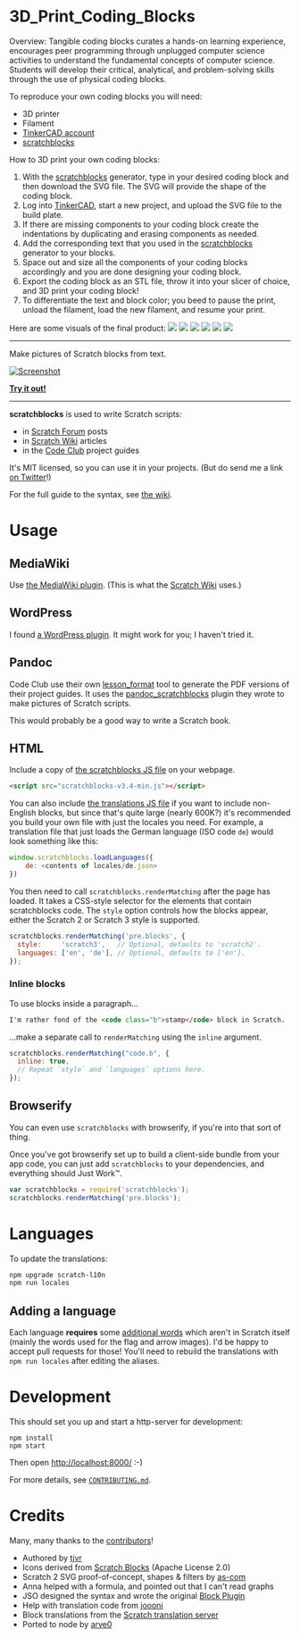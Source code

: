# 3D_Print_Coding_Blocks


Overview: Tangible coding blocks curates a hands-on learning experience, encourages peer programming through unplugged computer science activities to understand the fundamental concepts of computer science. Students will develop their critical, analytical, and problem-solving skills through the use of physical coding blocks.

To reproduce your own coding blocks you will need:
- 3D printer
- Filament
- [TinkerCAD account](https://www.tinkercad.com/)
- [scratchblocks](http://scratchblocks.github.io/)

How to 3D print your own coding blocks:
1. With the [scratchblocks](http://scratchblocks.github.io/) generator, type in your desired coding block and then download the SVG file. The SVG will provide the shape of the coding block.
2. Log into [TinkerCAD](https://www.tinkercad.com/), start a new project, and upload the SVG file to the build plate.
3. If there are missing components to your coding block create the indentations by duplicating and erasing components as needed.
4. Add the corresponding text that you used in the [scratchblocks](http://scratchblocks.github.io/) generator to your blocks.
5. Space out and size all the components of your coding blocks accordingly and you are done designing your coding block.
6. Export the coding block as an STL file, throw it into your slicer of choice, and 3D print your coding block!
7. To differentiate the text and block color; you beed to pause the print, unload the filament, load the new filament, and resume your print.

Here are some visuals of the final product:
![](3D_Print/img1.jpeg)
![](3D_Print/img2.png)
![](3D_Print/img3.png)
![](3D_Print/img5.jpeg)
![](3D_Print/img4.jpeg)
![](3D_Print/img6.jpeg)

---

Make pictures of Scratch blocks from text.

[![Screenshot](http://scratchblocks.github.io/screenshot.png)](https://scratchblocks.github.io/#when%20flag%20clicked%0Aclear%0Aforever%0Apen%20down%0Aif%20%3C%3Cmouse%20down%3F%3E%20and%20%3Ctouching%20%5Bmouse-pointer%20v%5D%3F%3E%3E%20then%0Aswitch%20costume%20to%20%5Bbutton%20v%5D%0Aelse%0Aadd%20(x%20position)%20to%20%5Blist%20v%5D%0Aend%0Amove%20(foo)%20steps%0Aturn%20ccw%20(9)%20degrees)

**[Try it out!](http://scratchblocks.github.io/)**

---

**scratchblocks** is used to write Scratch scripts:

- in [Scratch Forum](http://scratch.mit.edu/discuss/topic/14772/) posts
- in [Scratch Wiki](http://wiki.scratch.mit.edu/wiki/Block_Plugin) articles
- in the [Code Club](https://www.codeclub.org.uk) project guides

It's MIT licensed, so you can use it in your projects. (But do send me a link [on Twitter](http://twitter.com/blob8108)!)

For the full guide to the syntax, see [the wiki](http://wiki.scratch.mit.edu/wiki/Block_Plugin/Syntax).

# Usage

## MediaWiki

Use [the MediaWiki plugin](https://github.com/tjvr/wiki-scratchblocks). (This is what the [Scratch Wiki](http://wiki.scratch.mit.edu/wiki/Block_Plugin) uses.)

## WordPress

I found [a WordPress plugin](https://github.com/tkc49/scratchblocks-for-wp). It might work for you; I haven't tried it.

## Pandoc

Code Club use their own [lesson_format](https://github.com/CodeClub/lesson_format) tool to generate the PDF versions of their project guides. It uses the [pandoc_scratchblocks](https://github.com/CodeClub/pandoc_scratchblocks) plugin they wrote to make pictures of Scratch scripts.

This would probably be a good way to write a Scratch book.

## HTML

Include a copy of [the scratchblocks JS file](https://scratchblocks.github.io/js/scratchblocks-v3.4-min.js) on your webpage.

```html
<script src="scratchblocks-v3.4-min.js"></script>
```

You can also include [the translations JS file](https://scratchblocks.github.io/js/translations-all-v3.4.js) if you want to include non-English blocks, but since that's quite large (nearly 600K?) it's recommended you build your own file with just the locales you need. For example, a translation file that just loads the German language (ISO code `de`) would look something like this:

```js
window.scratchblocks.loadLanguages({
    de: <contents of locales/de.json>
})
```

You then need to call `scratchblocks.renderMatching` after the page has loaded. It takes a CSS-style selector for the elements that contain scratchblocks code. The `style` option controls how the blocks appear, either the Scratch 2 or Scratch 3 style is supported.

```js
scratchblocks.renderMatching('pre.blocks', {
  style:     'scratch3',   // Optional, defaults to 'scratch2'.
  languages: ['en', 'de'], // Optional, defaults to ['en'].
});
```

### Inline blocks

To use blocks inside a paragraph...

```html
I'm rather fond of the <code class="b">stamp</code> block in Scratch.
```

...make a separate call to `renderMatching` using the `inline` argument.

```js
scratchblocks.renderMatching("code.b", {
  inline: true,
  // Repeat `style` and `languages` options here.
});
```

## Browserify

You can even use `scratchblocks` with browserify, if you're into that sort of
thing.

Once you've got browserify set up to build a client-side bundle from your app
code, you can just add `scratchblocks` to your dependencies, and everything
should Just Work™.

```js
var scratchblocks = require('scratchblocks');
scratchblocks.renderMatching('pre.blocks');
```

# Languages

To update the translations:
```sh
npm upgrade scratch-l10n
npm run locales
```

## Adding a language

Each language **requires** some [additional words](https://github.com/tjvr/scratchblocks/blob/master/locales-src/extra_aliases.js) which aren't in Scratch itself (mainly the words used for the flag and arrow images). I'd be happy to accept pull requests for those! You'll need to rebuild the translations with `npm run locales` after editing the aliases.

# Development

This should set you up and start a http-server for development:

```
npm install
npm start
```

Then open <http://localhost:8000/> :-)

For more details, see [`CONTRIBUTING.md`](https://github.com/tjvr/scratchblocks/blob/master/.github/CONTRIBUTING.md).


# Credits

Many, many thanks to the [contributors](https://github.com/tjvr/scratchblocks/graphs/contributors)!

* Authored by [tjvr](https://github.com/tjvr)
* Icons derived from [Scratch Blocks](https://github.com/LLK/scratch-blocks) (Apache License 2.0)
* Scratch 2 SVG proof-of-concept, shapes & filters by [as-com](https://github.com/as-com)
* Anna helped with a formula, and pointed out that I can't read graphs
* JSO designed the syntax and wrote the original [Block Plugin](http://wiki.scratch.mit.edu/wiki/Block_Plugin_\(1.4\))
* Help with translation code from [joooni](http://scratch.mit.edu/users/joooni/)
* Block translations from the [Scratch translation server](http://translate.scratch.mit.edu/)
* Ported to node by [arve0](https://github.com/arve0)
